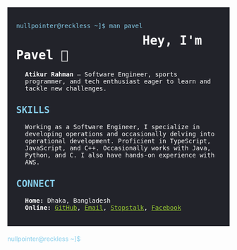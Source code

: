 <div style="font-family: Source Code Pro, monospace; background-color: #22232A; color: skyblue; padding: 20px; max-width: 800px; margin: auto;">
    <p style="float: left;">nullpointer@reckless ~]$ man pavel</p>
    <h1 style="color: white;">Hey, I'm Pavel 👋</h1>
    <div>
    <section>
        <p style="margin-left: 20px; color: white;">
            <b>Atikur Rahman</b> — Software Engineer, sports programmer, and tech enthusiast eager to learn and tackle new challenges.
        </p>
    </section>
    </div>
    <div>
    <section>
        <h2>SKILLS</h2>
        <p style="margin-left: 20px; color: white;">
            Working as a Software Engineer, I specialize in developing operations and occasionally delving into operational development. Proficient in TypeScript, JavaScript, and C++. Occasionally works with Java, Python, and C. I also have hands-on experience with AWS.
        </p>
    </section>
    </div>
    <section>
        <h2>CONNECT</h2>
        <p style="margin-left: 20px; color: white;">
            <b>Home:</b> Dhaka, Bangladesh <br>
            <b>Online:</b> 
            <a href="https://github.com/ar-pavel" style="color: yellowgreen;">GitHub</a>, 
            <a href="mailto:atikur2667@gmail.com" style="color: yellowgreen;">Email</a>, 
            <a href="https://www.stopstalk.com/user/profile/arpavel" style="color: yellowgreen;">Stopstalk</a>, 
            <a href="https://www.facebook.com/hibernatingdaemon" style="color: yellowgreen;">Facebook</a>
        </p>
    </section>
    </div>
    <footer style="margin-top: 20px; color: skyblue;">
        nullpointer@reckless ~]$
    </footer>
</div>
